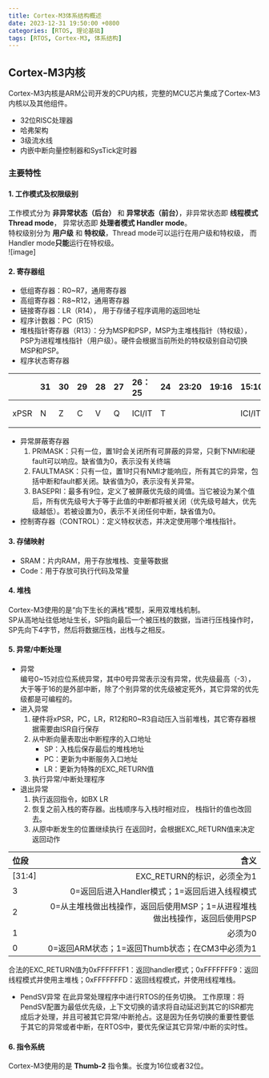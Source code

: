 ```yaml
---
title: Cortex-M3体系结构概述
date: 2023-12-31 19:50:00 +0800
categories: [RTOS, 理论基础]
tags: [RTOS, Cortex-M3, 体系结构]
---
```



## Cortex-M3内核
Cortex-M3内核是ARM公司开发的CPU内核，完整的MCU芯片集成了Cortex-M3内核以及其他组件。  

* 32位RISC处理器
* 哈弗架构
* 3级流水线
* 内嵌中断向量控制器和SysTick定时器
### 主要特性
#### 1. 工作模式及权限级别
工作模式分为 **非异常状态（后台）** 和 **异常状态（前台）**，非异常状态即 **线程模式 Thread mode**， 异常状态即 **处理者模式 Handler mode**。  
特权级别分为 **用户级** 和 **特权级**，Thread mode可以运行在用户级和特权级， 而Handler mode**只能**运行在特权级。  
![image]
#### 2. 寄存器组
* 低组寄存器：R0~R7，通用寄存器
* 高组寄存器：R8~R12，通用寄存器
* 链接寄存器：LR（R14）， 用于存储子程序调用的返回地址
* 程序计数器：PC（R15）
* 堆栈指针寄存器（R13）：分为MSP和PSP，MSP为主堆栈指针（特权级），PSP为进程堆栈指针（用户级）。硬件会根据当前所处的特权级别自动切换MSP和PSP。
* 程序状态寄存器

|      | 31   | 30   | 29   | 28   | 27    | 26：25 | 24   | 23:20 | 19:16 | 15:10 | 9    | 8    | 7    | 6    | 5    | 4:0  |
| :--- | :--- | :--- | :--- | :--- | :---- | :----- | :--- | :---- | :---- | :---- | :--- | :--- | :--- | :--- | :--- | ---: |
| xPSR | N    | Z    | C    | V    | Q     | ICI/IT | T    |       |       | ICI/IT|      | Exception Number | 同左 | 同左 | 同左 | 同左 |

* 异常屏蔽寄存器
  1. PRIMASK：只有一位，置1时会关闭所有可屏蔽的异常，只剩下NMI和硬fault可以响应。缺省值为0，表示没有关终端
  2. FAULTMASK：只有一位，置1时只有NMI才能响应，所有其它的异常，包括中断和fault都关闭。缺省值为0，表示没有关异常。
  3. BASEPRI：最多有9位，定义了被屏蔽优先级的阈值。当它被设为某个值后，所有优先级号大于等于此值的中断都将被关闭（优先级号越大，优先级越低）。若被设置为0，表示不关闭任何中断，缺省值为0。  
* 控制寄存器（CONTROL）：定义特权状态，并决定使用哪个堆栈指针。
#### 3. 存储映射
* SRAM：片内RAM，用于存放堆栈、变量等数据
* Code：用于存放可执行代码及常量
#### 4. 堆栈
Cortex-M3使用的是“向下生长的满栈”模型，采用双堆栈机制。  
SP从高地址往低地址生长，SP指向最后一个被压栈的数据，当进行压栈操作时，SP先向下4字节，然后将数据压栈，出栈与之相反。
#### 5. 异常/中断处理
* 异常  
    编号0~15对应位系统异常，其中0号异常表示没有异常，优先级最高（-3），大于等于16的是外部中断，除了个别异常的优先级被定死外，其它异常的优先级都是可编程的。  
* 进入异常
    1. 硬件将xPSR，PC，LR，R12和R0~R3自动压入当前堆栈，其它寄存器根据需要由ISR自行保存
    2. 从中断向量表取出中断程序的入口地址  
        * SP：入栈后保存最后的堆栈地址
        * PC：更新为中断服务入口地址
        * LR：更新为特殊的EXC_RETURN值
    3. 执行异常/中断处理程序  
* 退出异常  
  1. 执行返回指令，如BX LR
  2. 恢复之前入栈的寄存器。出栈顺序与入栈时相对应， 栈指针的值也改回去。
  3. 从原中断发生的位置继续执行
      在返回时，会根据EXC_RETURN值来决定返回动作

| 位段 | 含义 |
| :--- | ---: |
| [31:4] | EXC_RETURN的标识，必须全为1 |
| 3 | 0=返回后进入Handler模式；1=返回后进入线程模式|
| 2 | 0=从主堆栈做出栈操作，返回后使用MSP；1=从进程堆栈做出栈操作，返回后使用PSP |
| 1 | 必须为0 |
| 0 | 0=返回ARM状态；1=返回Thumb状态；在CM3中必须为1 |

合法的EXC_RETURN值为0xFFFFFFF1：返回handler模式；0xFFFFFFF9：返回线程模式并使用主堆栈；0xFFFFFFFD：返回线程模式，并使用线程堆栈。
* PendSV异常
    在此异常处理程序中进行RTOS的任务切换。
    工作原理：将PendSV配置为最低优先级，上下文切换的请求将自动延迟到其它的ISR都完成后才处理，并且可被其它异常/中断抢占。这是因为任务切换的重要性要低于其它的异常或者中断，在RTOS中，要优先保证其它异常/中断的实时性。
#### 6. 指令系统
Cortex-M3使用的是 **Thumb-2** 指令集。长度为16位或者32位。
